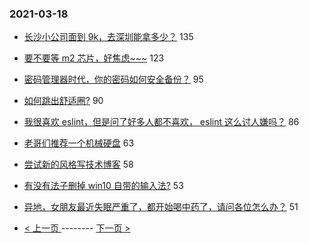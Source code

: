 ### 2021-03-18 
- [长沙小公司面到 9k，去深圳能拿多少？](https://www.v2ex.com/t/762681) 135
- [要不要等 m2 芯片，好焦虑~~~](https://www.v2ex.com/t/762693) 123
- [密码管理器时代，你的密码如何安全备份？](https://www.v2ex.com/t/762689) 95
- [如何跳出舒适圈?](https://www.v2ex.com/t/762692) 90
- [我很喜欢 eslint，但是问了好多人都不喜欢， eslint 这么讨人嫌吗？](https://www.v2ex.com/t/762621) 86
- [老哥们推荐一个机械硬盘](https://www.v2ex.com/t/762714) 63
- [尝试新的风格写技术博客](https://www.v2ex.com/t/762732) 58
- [有没有法子删掉 win10 自带的输入法?](https://www.v2ex.com/t/762662) 53
- [异地，女朋友最近失眠严重了，都开始喝中药了，请问各位怎么办？](https://www.v2ex.com/t/762792) 51 

- [ < 上一页 ](https://github.com/able8/v2ex-hot-record/blob/master/2021-03-17.md) -------- [ 下一页 > ](https://github.com/able8/v2ex-hot-record/blob/master/2021-03-19.md)